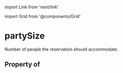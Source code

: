 import Link from 'next/link'
  
import Grid from '@components/Grid'

# partySize

Number of people the reservation should accommodate.

## Property of



